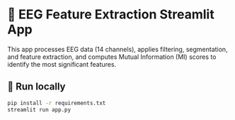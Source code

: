 # 🧠 EEG Feature Extraction Streamlit App

This app processes EEG data (14 channels), applies filtering, segmentation, and feature extraction, and computes Mutual Information (MI) scores to identify the most significant features.

## 🚀 Run locally

```bash
pip install -r requirements.txt
streamlit run app.py
